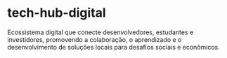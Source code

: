 # tech-hub-digital
Ecossistema digital que conecte desenvolvedores, estudantes e investidores, promovendo a colaboração, o aprendizado e o desenvolvimento de soluções locais para desafios sociais e econômicos.
